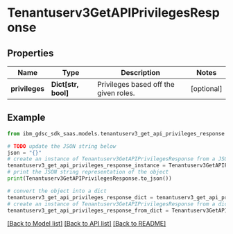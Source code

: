 # Tenantuserv3GetAPIPrivilegesResponse


## Properties

Name | Type | Description | Notes
------------ | ------------- | ------------- | -------------
**privileges** | **Dict[str, bool]** | Privileges based off the given roles. | [optional] 

## Example

```python
from ibm_gdsc_sdk_saas.models.tenantuserv3_get_api_privileges_response import Tenantuserv3GetAPIPrivilegesResponse

# TODO update the JSON string below
json = "{}"
# create an instance of Tenantuserv3GetAPIPrivilegesResponse from a JSON string
tenantuserv3_get_api_privileges_response_instance = Tenantuserv3GetAPIPrivilegesResponse.from_json(json)
# print the JSON string representation of the object
print(Tenantuserv3GetAPIPrivilegesResponse.to_json())

# convert the object into a dict
tenantuserv3_get_api_privileges_response_dict = tenantuserv3_get_api_privileges_response_instance.to_dict()
# create an instance of Tenantuserv3GetAPIPrivilegesResponse from a dict
tenantuserv3_get_api_privileges_response_from_dict = Tenantuserv3GetAPIPrivilegesResponse.from_dict(tenantuserv3_get_api_privileges_response_dict)
```
[[Back to Model list]](../README.md#documentation-for-models) [[Back to API list]](../README.md#documentation-for-api-endpoints) [[Back to README]](../README.md)


